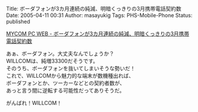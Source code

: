 Title: ボーダフォンが3カ月連続の純減、明暗くっきりの3月携帯電話契約数
Date: 2005-04-11 00:31
Author: masayukig
Tags: PHS-Mobile-Phone
Status: published

[MYCOM PC WEB -
ボーダフォンが3カ月連続の純減、明暗くっきりの3月携帯電話契約数](http://pcweb.mycom.co.jp/news/2005/04/07/011.html)

あぁ、ボーダフォン。大丈夫なんでしょうか？  
WILLCOMは、純増33300だそうです。  
そのうち、ボーダフォンを抜いてしまいそうな勢いだ！  
これで、WILLCOMから魅力的な端末が数機種出れば、  
ボーダフォンとか、ツーカーなどとの契約者数が、  
あっと言う間に逆転する可能性だってありそうだ。

がんばれ！WILLCOM！
